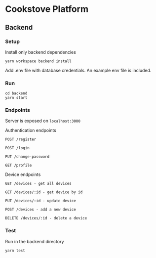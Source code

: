 # Cookstove Platform

## Backend

### Setup

Install only backend dependencies

```
yarn workspace backend install
```

Add .env file with database credentials. An example env file is included.

### Run

```
cd backend
yarn start
```

### Endpoints

Server is exposed on
`localhost:3000`

Authentication endpoints

`POST /register`

`POST /login`

`PUT /change-password`

`GET /profile`

Device endpoints

`GET /devices - get all devices`

`GET /devices/:id - get device by id`

`PUT /devices/:id - update device`

`POST /devices - add a new device`

`DELETE /devices/:id - delete a device`

### Test

Run in the backend directory

```
yarn test
```
